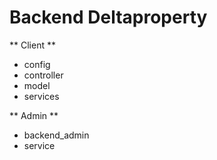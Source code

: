 # Backend Deltaproperty

** Client **
- config 
- controller 
- model
- services

** Admin **
- backend_admin
- service
